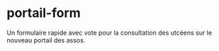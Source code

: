 # portail-form
Un formulaire rapide avec vote pour la consultation des utcéens sur le nouveau portail des assos.
